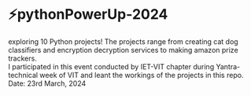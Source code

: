 # ⚡pythonPowerUp-2024
exploring 10 Python projects! The projects range from creating cat dog classifiers and encryption decryption services to making amazon prize trackers.
<br>
I participated in this event conducted by IET-VIT chapter during Yantra-technical week of VIT and leant the workings of the projects in this repo.
<br>
Date: 23rd March, 2024
